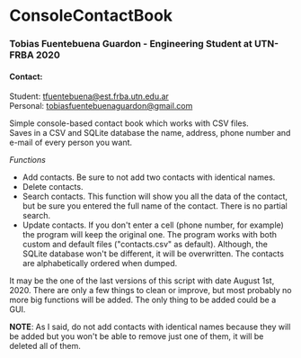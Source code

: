 # ConsoleContactBook
### Tobias Fuentebuena Guardon - Engineering Student at UTN-FRBA 2020
#### Contact:
Student: tfuentebuena@est.frba.utn.edu.ar  
Personal: tobiasfuentebuenaguardon@gmail.com

Simple console-based contact book which works with CSV files.  
Saves in a CSV and SQLite database the name, address, phone number and e-mail of every person you want.

*Functions* 
- Add contacts. Be sure to not add two contacts with identical names. 
- Delete contacts. 
- Search contacts. This function will show you all the data of the contact, but be sure you entered the full name of the contact. There is no partial search.
- Update contacts. If you don't enter a cell (phone number, for example) the program will keep the original one.
The program works with both custom and default files ("contacts.csv" as default). Although, the SQLite database won't be different, it will be overwritten.
The contacts are alphabetically ordered when dumped. 

It may be the one of the last versions of this script with date August 1st, 2020. There are only a few things to clean or improve, but most probably no more big functions will be added. The only thing to be added could be a GUI. 


**NOTE**: As I said, do not add contacts with identical names because they will be added but you won't be able to remove just one of them, it will be deleted all of them. 

